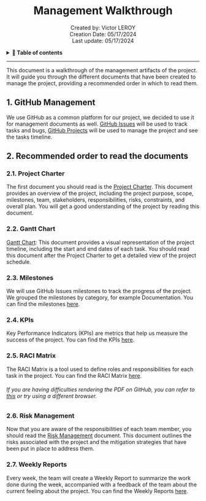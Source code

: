 <h1 align="center"> Management Walkthrough </h1>

<p align="center">
Created by: Victor LEROY <br> Creation Date: 05/17/2024 <br> Last update: 05/17/2024
</p>

<details>  
<summary>  
<b> 📖 Table of contents </b>
</summary> 

- [1. GitHub Management](#1-github-management)
- [Recommended order to read the documents](#2-recommended-order-to-read-the-documents)
  - [2.1. Project Charter](#21-project-charter)
  - [2.2. Gantt Chart](#22-gantt-chart)
  - [2.3. Milestones](#23-milestones)

</details>

---

This document is a walkthrough of the management artifacts of the project. It will guide you through the different documents that have been created to manage the project, providing a recommended order in which to read them.

## 1. GitHub Management

We use GitHub as a common platform for our project, we decided to use it for management documents as well. [GitHub Issues](https://github.com/algosup/2023-2024-project-5-flutter-team-4/issues) will be used to track tasks and bugs, [GitHub Projects](https://github.com/orgs/algosup/projects/34/views/1) will be used to manage the project and see the tasks timeline.

## 2. Recommended order to read the documents

### 2.1. Project Charter

The first document you should read is the [Project Charter](management_artifacts/project_charter.md). This document provides an overview of the project, including the project purpose, scope, milestones, team, stakeholders, responsibilities, risks, constraints, and overall plan. You will get a good understanding of the project by reading this document.

### 2.2. Gantt Chart

[Gantt Chart](https://github.com/orgs/algosup/projects/34/views/4): This document provides a visual representation of the project timeline, including the start and end dates of each task. You should read this document after the Project Charter to get a detailed view of the project schedule.

### 2.3. Milestones

We will use GitHub Issues milestones to track the progress of the project. We grouped the milestones by category, for example Documentation. You can find the milestones [here](https://github.com/algosup/2023-2024-project-5-flutter-team-4/milestones).

### 2.4. KPIs

Key Performance Indicators (KPIs) are metrics that help us measure the success of the project. You can find the KPIs [here](https://docs.google.com/spreadsheets/d/1nz-Y2kKFS27_df2ZR5rkcQQ4xzIw789UHDA-D6zhS4g/edit?usp=sharing).

### 2.5. RACI Matrix

The RACI Matrix is a tool used to define roles and responsibilities for each task in the project. You can find the RACI Matrix [here](management_artifacts/RACI_Matrix.pdf). 

###### If you are having difficulties rendering the PDF on GitHub, you can refer to [this](https://github.com/orgs/community/discussions/64419#discussioncomment-8812718) or try using a different browser.

### 2.6. Risk Management

Now that you are aware of the responsibilities of each team member, you should read the [Risk Management](https://docs.google.com/spreadsheets/d/13ppuQtH63KG5h03xVnGx2j9pGNSQNAlM/edit?usp=sharing&ouid=117083838720275060736&rtpof=true&sd=true) document. This document outlines the risks associated with the project and the mitigation strategies that have been put in place to address them.

### 2.7. Weekly Reports

Every week, the team will create a Weekly Report to summarize the work done during the week, accompanied with a feedback of the team about the current feeling about the project. You can find the Weekly Reports [here](management_artifacts/weekly_reports).
